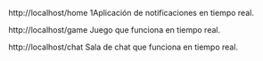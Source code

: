 http://localhost/home
1Aplicación de notificaciones en tiempo real.
 
http://localhost/game
Juego que funciona en tiempo real.
 
 http://localhost/chat
Sala de chat que funciona en tiempo real.

